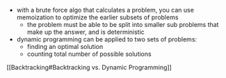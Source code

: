 - with a brute force algo that calculates a problem, you can use memoization to optimize the earlier subsets of problems
	- the problem must be able to be split into smaller sub problems that make up the answer, and is deterministic
- dynamic programming can be applied to two sets of problems:
	- finding an optimal solution
	- counting total number of possible solutions


[[Backtracking#Backtracking vs. Dynamic Programming]]